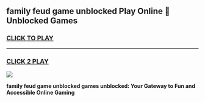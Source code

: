 
## family feud game unblocked Play Online 👋 Unblocked Games
<h3>
<a href="https://premium.freeplayer.one?title=family_feud_game_unblocked&ref=19F">CLICK TO PLAY</a></h3>
<hr>

<h3>
<a href="https://premium.freeplayer.one?title=family_feud_game_unblocked&ref=19F">CLICK 2 PLAY</a>
  
</h3>

<a href="https://premium.freeplayer.one?title=family_feud_game_unblocked&ref=19F"><img src="https://clearcache.store/games.png"></a>


**family feud game unblocked games unblocked: Your Gateway to Fun and Accessible Online Gaming**
